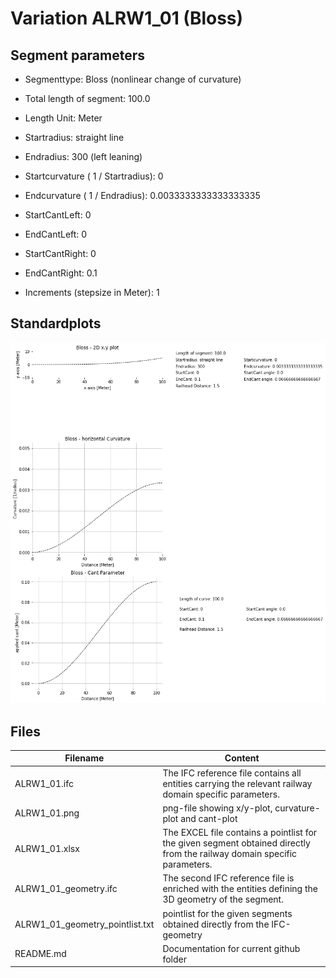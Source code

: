 # Variation ALRW1_01 (Bloss)

## Segment parameters

* Segmenttype: Bloss (nonlinear change of curvature)

* Total length of segment: 100.0

* Length Unit: Meter

* Startradius: straight line

* Endradius: 300 (left leaning)

* Startcurvature ( 1 / Startradius): 0

* Endcurvature ( 1 / Endradius): 0.0033333333333333335

* StartCantLeft: 0

* EndCantLeft: 0

* StartCantRight: 0

* EndCantRight: 0.1

* Increments (stepsize in Meter): 1

## Standardplots

<img src="./ALRW1_01.png">


## Files


| Filename                      | Content |
| ----------------------------- | --------------------------------------------------------------------------------------------- |
| ALRW1_01.ifc | The IFC reference file contains all entities carrying the relevant railway domain specific parameters. |
| ALRW1_01.png | png-file showing x/y-plot, curvature-plot and cant-plot  |
| ALRW1_01.xlsx | The EXCEL file contains a pointlist for the given segment obtained directly from the railway domain specific parameters.  |
| ALRW1_01_geometry.ifc | The second IFC reference file is enriched with the entities defining the 3D geometry of the segment.  |
| ALRW1_01_geometry_pointlist.txt | pointlist for the given segments obtained directly from the IFC-geometry  |
| README.md | Documentation for current github folder  |


